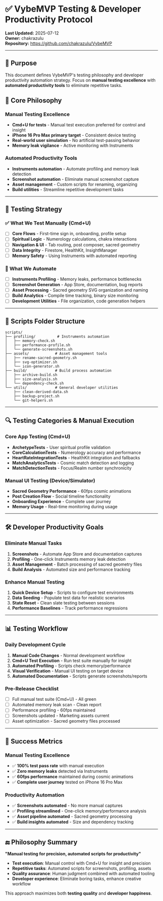 # ✅ VybeMVP Testing & Developer Productivity Protocol

**Last Updated:** 2025-07-12  
**Owner:** chakrazulu  
**Repository:** https://github.com/chakrazulu/VybeMVP

---

## 🎯 Purpose
This document defines VybeMVP's testing philosophy and developer productivity automation strategy. Focus on **manual testing excellence** with **automated productivity tools** to eliminate repetitive tasks.

## 🧠 Core Philosophy

### **Manual Testing Excellence**
- **Cmd+U for tests** - Manual test execution preferred for control and insight
- **iPhone 16 Pro Max primary target** - Consistent device testing
- **Real-world user simulation** - No artificial test-passing behavior
- **Memory leak vigilance** - Active monitoring with Instruments

### **Automated Productivity Tools**
- **Instruments automation** - Automate profiling and memory leak detection
- **Screenshot automation** - Eliminate manual screenshot capture
- **Asset management** - Custom scripts for renaming, organizing
- **Build utilities** - Streamline repetitive development tasks

---

## 🧪 Testing Strategy

### ✅ **What We Test Manually (Cmd+U)**
- [ ] **Core Flows** - First-time sign in, onboarding, profile setup
- [ ] **Spiritual Logic** - Numerology calculations, chakra interactions
- [ ] **Navigation & UI** - Tab routing, post composer, sacred geometry
- [ ] **Data Integrity** - Firestore, HealthKit, InsightManager
- [ ] **Memory Safety** - Using Instruments with automated reporting

### 🔧 **What We Automate**
- [ ] **Instruments Profiling** - Memory leaks, performance bottlenecks
- [ ] **Screenshot Generation** - App Store, documentation, bug reports
- [ ] **Asset Processing** - Sacred geometry SVG organization and naming
- [ ] **Build Analytics** - Compile time tracking, binary size monitoring
- [ ] **Development Utilities** - File organization, code generation helpers

---

## 📁 Scripts Folder Structure

```
scripts/
├── profiling/          # Instruments automation
│   ├── memory-check.sh
│   ├── performance-profile.sh
│   └── generate-screenshots.sh
├── assets/            # Asset management tools
│   ├── rename-sacred-geometry.sh
│   ├── svg-optimizer.sh
│   └── icon-generator.sh
├── build/             # Build process automation
│   ├── archive-build.sh
│   ├── size-analysis.sh
│   └── dependency-check.sh
└── utils/             # General developer utilities
    ├── clean-derived-data.sh
    ├── backup-project.sh
    └── git-helpers.sh
```

---

## 🔍 Testing Categories & Manual Execution

### **Core App Testing (Cmd+U)**
- **ArchetypeTests** - User spiritual profile validation
- **CoreCalculationTests** - Numerology accuracy and performance
- **HeartRateIntegrationTests** - HealthKit integration and fallbacks
- **MatchAnalyticsTests** - Cosmic match detection and logging
- **MatchDetectionTests** - Focus/Realm number synchronicity

### **Manual UI Testing (Device/Simulator)**
- **Sacred Geometry Performance** - 60fps cosmic animations
- **Post Creation Flow** - Social timeline functionality
- **Onboarding Experience** - Complete user journey
- **Memory Usage** - Real-time monitoring during usage

---

## 🛠️ Developer Productivity Goals

### **Eliminate Manual Tasks**
1. **Screenshots** - Automate App Store and documentation captures
2. **Profiling** - One-click Instruments memory leak detection
3. **Asset Management** - Batch processing of sacred geometry files
4. **Build Analysis** - Automated size and performance tracking

### **Enhance Manual Testing**
1. **Quick Device Setup** - Scripts to configure test environments
2. **Data Seeding** - Populate test data for realistic scenarios
3. **State Reset** - Clean slate testing between sessions
4. **Performance Baselines** - Track performance regressions

---

## 📊 Testing Workflow

### **Daily Development Cycle**
1. **Manual Code Changes** - Normal development workflow
2. **Cmd+U Test Execution** - Run test suite manually for insight
3. **Automated Profiling** - Scripts check memory/performance
4. **Visual Verification** - Manual UI testing on target device
5. **Automated Documentation** - Scripts generate screenshots/reports

### **Pre-Release Checklist**
- [ ] Full manual test suite (Cmd+U) - All green
- [ ] Automated memory leak scan - Clean report
- [ ] Performance profiling - 60fps maintained
- [ ] Screenshots updated - Marketing assets current
- [ ] Asset optimization - Sacred geometry files processed

---

## 🎯 Success Metrics

### **Manual Testing Excellence**
- ✅ **100% test pass rate** with manual execution
- ✅ **Zero memory leaks** detected via Instruments
- ✅ **60fps performance** maintained during cosmic animations
- ✅ **Complete user journey** tested on iPhone 16 Pro Max

### **Productivity Automation**
- ✅ **Screenshots automated** - No more manual captures
- ✅ **Profiling streamlined** - One-click memory/performance analysis
- ✅ **Asset pipeline automated** - Sacred geometry processing
- ✅ **Build insights automated** - Size and dependency tracking

---

## 🔚 Philosophy Summary

**"Manual testing for precision, automated scripts for productivity"**

- **Test execution**: Manual control with Cmd+U for insight and precision
- **Repetitive tasks**: Automated scripts for screenshots, profiling, assets
- **Quality assurance**: Human judgment combined with automated tooling
- **Developer experience**: Eliminate boring tasks, enhance creative workflow

This approach maximizes both **testing quality** and **developer happiness**.